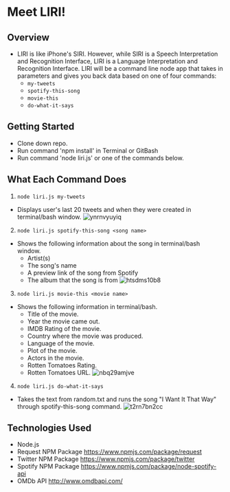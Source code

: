 # Meet LIRI!

## Overview
- LIRI is like iPhone's SIRI. However, while SIRI is a Speech Interpretation and Recognition Interface, LIRI is a Language Interpretation and Recognition Interface. LIRI will be a command line node app that takes in parameters and gives you back data based on one of four commands:
   * `my-tweets`
   * `spotify-this-song`
   * `movie-this`
   * `do-what-it-says`

## Getting Started
- Clone down repo.
- Run command 'npm install' in Terminal or GitBash
- Run command 'node liri.js' or one of the commands below.

## What Each Command Does
1. `node liri.js my-tweets`
  * Displays user's last 20 tweets and when they were created in terminal/bash window.
  ![ynrnvyuyiq](https://user-images.githubusercontent.com/28972721/37572736-b5802b36-2acc-11e8-8574-1d5509945c63.gif)

2. `node liri.js spotify-this-song <song name>`
  * Shows the following information about the song in terminal/bash window.
    * Artist(s)
    * The song's name
    * A preview link of the song from Spotify
    * The album that the song is from
  ![htsdms10b8](https://user-images.githubusercontent.com/28972721/37572738-bb80551a-2acc-11e8-8d4c-2339d413b736.gif)

3. `node liri.js movie-this <movie name>`
  * Shows the following information in terminal/bash.
    * Title of the movie.
    * Year the movie came out.
    * IMDB Rating of the movie.
    * Country where the movie was produced.
    * Language of the movie.
    * Plot of the movie.
    * Actors in the movie.
    * Rotten Tomatoes Rating.
    * Rotten Tomatoes URL.
  ![nbq29amjve](https://user-images.githubusercontent.com/28972721/37572734-b0239a10-2acc-11e8-930c-950631f13eca.gif)

4. `node liri.js do-what-it-says`
  * Takes the text from random.txt and runs the song "I Want It That Way" through spotify-this-song command.
  ![t2rn7bn2cc](https://user-images.githubusercontent.com/28972721/37572741-c232445e-2acc-11e8-8df4-9e79c6b7ffde.gif)

## Technologies Used
- Node.js
- Request NPM Package https://www.npmjs.com/package/request
- Twitter NPM Package https://www.npmjs.com/package/twitter
- Spotify NPM Package https://www.npmjs.com/package/node-spotify-api
- OMDb API http://www.omdbapi.com/








